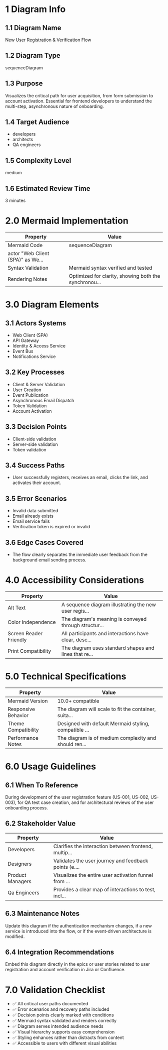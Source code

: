 # 1 Diagram Info

## 1.1 Diagram Name

New User Registration & Verification Flow

## 1.2 Diagram Type

sequenceDiagram

## 1.3 Purpose

Visualizes the critical path for user acquisition, from form submission to account activation. Essential for frontend developers to understand the multi-step, asynchronous nature of onboarding.

## 1.4 Target Audience

- developers
- architects
- QA engineers

## 1.5 Complexity Level

medium

## 1.6 Estimated Review Time

3 minutes

# 2.0 Mermaid Implementation

| Property | Value |
|----------|-------|
| Mermaid Code | sequenceDiagram
    actor "Web Client (SPA)" as We... |
| Syntax Validation | Mermaid syntax verified and tested |
| Rendering Notes | Optimized for clarity, showing both the synchronou... |

# 3.0 Diagram Elements

## 3.1 Actors Systems

- Web Client (SPA)
- API Gateway
- Identity & Access Service
- Event Bus
- Notifications Service

## 3.2 Key Processes

- Client & Server Validation
- User Creation
- Event Publication
- Asynchronous Email Dispatch
- Token Validation
- Account Activation

## 3.3 Decision Points

- Client-side validation
- Server-side validation
- Token validation

## 3.4 Success Paths

- User successfully registers, receives an email, clicks the link, and activates their account.

## 3.5 Error Scenarios

- Invalid data submitted
- Email already exists
- Email service fails
- Verification token is expired or invalid

## 3.6 Edge Cases Covered

- The flow clearly separates the immediate user feedback from the background email sending process.

# 4.0 Accessibility Considerations

| Property | Value |
|----------|-------|
| Alt Text | A sequence diagram illustrating the new user regis... |
| Color Independence | The diagram's meaning is conveyed through structur... |
| Screen Reader Friendly | All participants and interactions have clear, desc... |
| Print Compatibility | The diagram uses standard shapes and lines that re... |

# 5.0 Technical Specifications

| Property | Value |
|----------|-------|
| Mermaid Version | 10.0+ compatible |
| Responsive Behavior | The diagram will scale to fit the container, suita... |
| Theme Compatibility | Designed with default Mermaid styling, compatible ... |
| Performance Notes | The diagram is of medium complexity and should ren... |

# 6.0 Usage Guidelines

## 6.1 When To Reference

During development of the user registration feature (US-001, US-002, US-003), for QA test case creation, and for architectural reviews of the user onboarding process.

## 6.2 Stakeholder Value

| Property | Value |
|----------|-------|
| Developers | Clarifies the interaction between frontend, multip... |
| Designers | Validates the user journey and feedback points (e.... |
| Product Managers | Visualizes the entire user activation funnel from ... |
| Qa Engineers | Provides a clear map of interactions to test, incl... |

## 6.3 Maintenance Notes

Update this diagram if the authentication mechanism changes, if a new service is introduced into the flow, or if the event-driven architecture is modified.

## 6.4 Integration Recommendations

Embed this diagram directly in the epics or user stories related to user registration and account verification in Jira or Confluence.

# 7.0 Validation Checklist

- ✅ All critical user paths documented
- ✅ Error scenarios and recovery paths included
- ✅ Decision points clearly marked with conditions
- ✅ Mermaid syntax validated and renders correctly
- ✅ Diagram serves intended audience needs
- ✅ Visual hierarchy supports easy comprehension
- ✅ Styling enhances rather than distracts from content
- ✅ Accessible to users with different visual abilities

